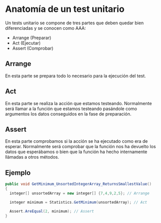 Anatomía de un test unitario
============================

Un tests unitario se compone de tres partes que deben quedar bien diferenciadas y se conocen como AAA:

- Arrange (Preparar)
- Act (Ejecutar)
- Assert (Comprobar)

Arrange
-------

En esta parte se prepara todo lo necesario para la ejecución del test.

Act
---

En esta parte se realiza la acción que estamos testeando. Normalmente será llamar a la función que estamos testeando pasándole como argumentos los datos conseguidos en la fase de preparación.

Assert
------

En esta parte comprobamos si la acción se ha ejecutado como era de esperar. Normalmente será comprobar que la función nos ha devuelto los datos que esperábamos o bien que la función ha hecho internamente llámadas a otros métodos.

Ejemplo
-------

```java
public void GetMinimum_UnsortedIntegerArray_ReturnsSmallestValue()
{
  integer[] unsortedArray = new integer[] {7,4,9,2,5}; // Arrange

  integer minimum = Statistics.GetMinimum(unsortedArray); // Act

  Assert.AreEqual(2, minimum); // Assert
}
```
